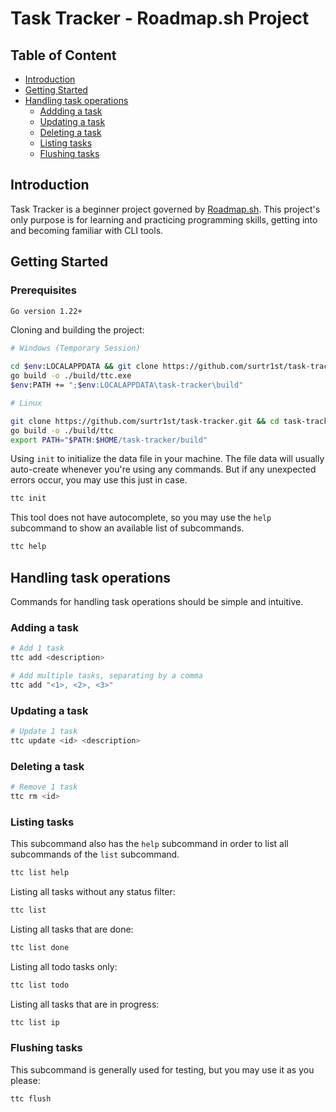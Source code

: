# Task Tracker - Roadmap.sh Project

## Table of Content
- [Introduction](#introduction)
- [Getting Started](#getting-started)
- [Handling task operations](#handling-task-operations)
    - [Addding a task](#adding-a-task)
    - [Updating a task](#updating-atask)
    - [Deleting a task](#deleting-a-task)
    - [Listing tasks](#listing-tasks)
    - [Flushing tasks](#flushing-tasks)

## Introduction

Task Tracker is a beginner project governed by [Roadmap.sh](https://roadmap.sh/projects/task-tracker). This project's only purpose is for learning and practicing programming skills, getting into and becoming familiar with CLI tools.

## Getting Started

### Prerequisites

```bash
Go version 1.22+
```

Cloning and building the project:

```bash
# Windows (Temporary Session)

cd $env:LOCALAPPDATA && git clone https://github.com/surtr1st/task-tracker.git && cd task-tracker
go build -o ./build/ttc.exe
$env:PATH += ";$env:LOCALAPPDATA\task-tracker\build"
```

```bash
# Linux

git clone https://github.com/surtr1st/task-tracker.git && cd task-tracker
go build -o ./build/ttc
export PATH="$PATH:$HOME/task-tracker/build"
```

Using `init` to initialize the data file in your machine. The file data will usually auto-create whenever you're using any commands. But if any unexpected errors occur, you may use this just in case.

```bash
ttc init
```
This tool does not have autocomplete, so you may use the `help` subcommand to show an available list of subcommands.

```bash
ttc help
```

## Handling task operations

Commands for handling task operations should be simple and intuitive.

### Adding a task

```bash
# Add 1 task
ttc add <description>

# Add multiple tasks, separating by a comma
ttc add "<1>, <2>, <3>"
```

### Updating a task

```bash
# Update 1 task
ttc update <id> <description>
```

### Deleting a task

```bash
# Remove 1 task
ttc rm <id>
```

### Listing tasks

This subcommand also has the `help` subcommand in order to list all subcommands of the `list` subcommand.

```bash
ttc list help
```

Listing all tasks without any status filter:

```bash
ttc list
```

Listing all tasks that are done:

```bash
ttc list done
```

Listing all todo tasks only:

```bash
ttc list todo
```

Listing all tasks that are in progress:

```bash
ttc list ip
```

### Flushing tasks

This subcommand is generally used for testing, but you may use it as you please:

```bash
ttc flush
```